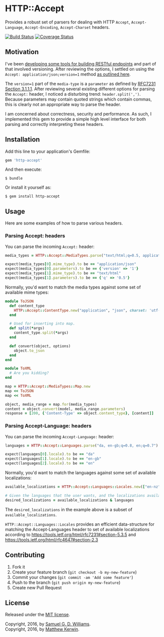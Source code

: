 # HTTP::Accept

Provides a robust set of parsers for dealing with HTTP `Accept`, `Accept-Language`, `Accept-Encoding`, `Accept-Charset` headers.

[![Build Status](https://secure.travis-ci.org/socketry/http-accept.svg)](http://travis-ci.org/socketry/http-accept)
[![Coverage Status](https://coveralls.io/repos/socketry/http-accept/badge.svg)](https://coveralls.io/r/socketry/http-accept)

## Motivation

I've been [developing some tools for building RESTful endpoints](https://github.com/ioquatix/utopia/blob/master/lib/utopia/controller/respond.rb) and part of that involved versioning. After reviewing the options, I settled on using the `Accept: application/json;version=1` method [as outlined here](http://labs.qandidate.com/blog/2014/10/16/using-the-accept-header-to-version-your-api/).

The `version=1` part of the `media-type` is a `parameter` as defined by [RFC7231 Section 3.1.1.1](https://tools.ietf.org/html/rfc7231#section-3.1.1.1). After reviewing several existing different options for parsing the `Accept:` header, I noticed a disturbing trend: `header.split(',')`. Because parameters may contain quoted strings which contain commas, this is clearly not an appropriate way to parse the header.

I am concerned about correctness, security and performance. As such, I implemented this gem to provide a simple high level interface for both parsing and correctly interpreting these headers.

## Installation

Add this line to your application's Gemfile:

```ruby
gem 'http-accept'
```

And then execute:

	$ bundle

Or install it yourself as:

	$ gem install http-accept

## Usage

Here are some examples of how to parse various headers.

### Parsing Accept: headers

You can parse the incoming `Accept:` header:

```ruby
media_types = HTTP::Accept::MediaTypes.parse("text/html;q=0.5, application/json; version=1")

expect(media_types[0].mime_type).to be == "application/json"
expect(media_types[0].parameters).to be == {'version' => '1'}
expect(media_types[1].mime_type).to be == "text/html"
expect(media_types[1].parameters).to be == {'q' => '0.5'}
```

Normally, you'd want to match the media types against some set of available mime types:

```ruby
module ToJSON
  def content_type
    HTTP::Accept::ContentType.new("application", "json", charset: 'utf-8')
  end

  # Used for inserting into map.
  def split(*args)
    content_type.split(*args)
  end

  def convert(object, options)
    object.to_json
  end
end

module ToXML
  # Are you kidding?
end

map = HTTP::Accept::MediaTypes::Map.new
map << ToJSON
map << ToXML

object, media_range = map.for(media_types)
content = object.convert(model, media_range.parameters)
response = [200, {'Content-Type' => object.content_type}, [content]]
```

### Parsing Accept-Language: headers

You can parse the incoming `Accept-Language:` header:

```ruby
languages = HTTP::Accept::Languages.parse("da, en-gb;q=0.8, en;q=0.7")

expect(languages[0].locale).to be == "da"
expect(languages[1].locale).to be == "en-gb"
expect(languages[2].locale).to be == "en"
```

Normally, you'd want to match the languages against some set of available localizations:

```ruby
available_localizations = HTTP::Accept::Languages::Locales.new(["en-nz", "en-us"])

# Given the languages that the user wants, and the localizations available, compute the set of desired localizations.
desired_localizations = available_localizations & languages
```

The `desired_localizations` in the example above is a subset of `available_localizations`.

`HTTP::Accept::Languages::Locales` provides an efficient data-structure for matching the Accept-Languages header to set of available localizations according to https://tools.ietf.org/html/rfc7231#section-5.3.5 and https://tools.ietf.org/html/rfc4647#section-2.3

## Contributing

1. Fork it
2. Create your feature branch (`git checkout -b my-new-feature`)
3. Commit your changes (`git commit -am 'Add some feature'`)
4. Push to the branch (`git push origin my-new-feature`)
5. Create new Pull Request

## License

Released under the [MIT license](https://github.com/socketry/http-accept/blob/master/LICENSE).

Copyright, 2016, by [Samuel G. D. Williams](http://www.codeotaku.com/samuel-williams).  
Copyright, 2016, by [Matthew Kerwin](http://kerwin.net.au).
